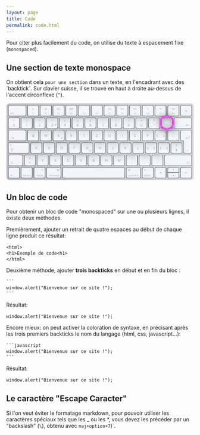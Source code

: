 ```yaml
---
layout: page
title: Code
permalink: code.html
---
```


Pour citer plus facilement du code, on utilise du texte à espacement fixe (`monospaced`).

## Une section de texte monospace

On obtient cela `pour une section` dans un texte, en l'encadrant avec des \`backtick\`. Sur clavier suisse, il se trouve en haut à droite au-dessus de l'accent circonflexe (`^`).

![le backtick sur un clavier Apple suisse](img/backtick.jpg)

## Un bloc de code

Pour obtenir un bloc de code "monospaced" sur une ou plusieurs lignes, il existe deux méthodes.

Premièrement, ajouter un retrait de quatre espaces au début de chaque ligne produit ce résultat:

    <html>
    <h1>Exemple de code<h1>
    </html>

Deuxième méthode, ajouter **trois backticks** en début et en fin du bloc :

    ```
    window.alert("Bienvenue sur ce site !");
    ```

Résultat:

```
window.alert("Bienvenue sur ce site !");
```

Encore mieux: on peut activer la coloration de syntaxe, en précisant après les trois premiers backticks le nom du langage (html, css, javascript...):


    ```javascript
    window.alert("Bienvenue sur ce site !");
    ```

Résultat:

```html
window.alert("Bienvenue sur ce site !");
```

## Le caractère "Escape Caracter"

Si l'on veut éviter le formatage markdown, pour pouvoir utiliser les caractères spéciaux tels que les \_ ou les \*, vous devez les précéder par un "backslash" (`\`), obtenu avec `maj+option+7`)`.